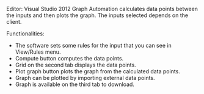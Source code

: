 Editor: Visual Studio 2012
Graph Automation calculates data points between the inputs and then plots the graph.
The inputs selected depends on the client.

Functionalities:

 - The software sets some rules for the input that you can see in View/Rules menu.
 - Compute button computes the data points.
 - Grid on the second tab displays the data points.
 - Plot graph button plots the graph from the calculated data points.
 - Graph can be plotted by importing external data points.
 - Graph is available on the third tab to download.
